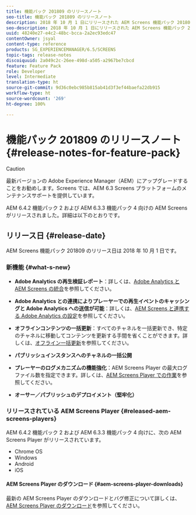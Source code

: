 ```yaml
---
title: 機能パック 201809 のリリースノート
seo-title: 機能パック 201809 のリリースノート
description: 2018 年 10 月 1 日にリリースされた AEM Screens 機能パック 201809 について説明します。
seo-description: 2018 年 10 月 1 日にリリースされた AEM Screens 機能パック 201809 について説明します。
uuid: 48240e27-e4c2-48bc-bcca-2a2ec93edc47
contentOwner: jsyal
content-type: reference
products: SG_EXPERIENCEMANAGER/6.5/SCREENS
topic-tags: release-notes
discoiquuid: 2a049c2c-26ee-498d-a505-a2967be7cbcd
feature: Feature Pack
role: Developer
level: Intermediate
translation-type: ht
source-git-commit: 9d36c0ebc985b815ab41d3f3ef44baefa22db915
workflow-type: ht
source-wordcount: '269'
ht-degree: 100%

---
```



# 機能パック 201809 のリリースノート {#release-notes-for-feature-pack}

>[!CAUTION]
>
>最新バージョンの Adobe Experience Manager（AEM）にアップグレードすることをお勧めします。Screens では、AEM 6.3 Screens プラットフォームのメンテナンスサポートを提供しています。

AEM 6.4.2 機能パック 2 および AEM 6.3.3 機能パック 4 向けの AEM Screens がリリースされました。詳細は以下のとおりです。

## リリース日 {#release-date}

AEM Screens 機能パック 201809 のリリース日は 2018 年 10 月 1 日です。

### 新機能 {#what-s-new}

* **Adobe Analytics の再生検証レポート**：詳しくは、[Adobe Analytics と AEM Screens の統合](adobe-analytics-integration-aem-screens.md)を参照してください。

* **Adobe Analytics との連携によりプレーヤーでの再生イベントのキャッシングと Adobe Analytics への送信が可能**：詳しくは、[AEM Screens と連携する Adobe Analytics の設定](configuring-adobe-analytics-aem-screens.md)を参照してください。

* **オフラインコンテンツの一括更新**：すべてのチャネルを一括更新でき、特定のチャネルに移動してコンテンツを更新する手間を省くことができます。詳しくは、[オフライン一括更新](bulk-offline-update.md)を参照してください。

* **パブリッシュインスタンスへのチャネルの一括公開**
* **プレーヤーのログメカニズムの機能強化**：AEM Screens Player の最大ログファイル数を指定できます。詳しくは、[AEM Screens Player での作業](working-with-screens-player.md)を参照してください。

* **オーサー／パブリッシュのデプロイメント（堅牢化）**

### リリースされている AEM Screens Player {#released-aem-screens-players}

AEM 6.4.2 機能パック 2 および AEM 6.3.3 機能パック 4 向けに、次の AEM Screens Player がリリースされています。

* Chrome OS
* Windows
* Android
* iOS

#### AEM Screens Player のダウンロード {#aem-screens-player-downloads}

最新の AEM Screens Player のダウンロードとバグ修正について詳しくは、[AEM Screens Player のダウンロード](https://download.macromedia.com/screens/)を参照してください。

